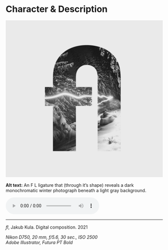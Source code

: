 # Character & Description

![An F L ligature that (through it’s shape) reveals a dark monochromatic winter photograph beneath a light gray background.](img/fl-ligature-kula.png)

**Alt text:** An F L ligature that (through it’s shape) reveals a dark monochromatic winter photograph beneath a light gray background.

![Audio description](mp3/audio-description.mp3)

- - -

*ﬂ*, Jakub Kula. Digital composition. 2021

*Nikon D750, 20 mm, f/5.6, 30 sec., ISO 2500  
Adobe Illustrator, Futura PT Bold*
